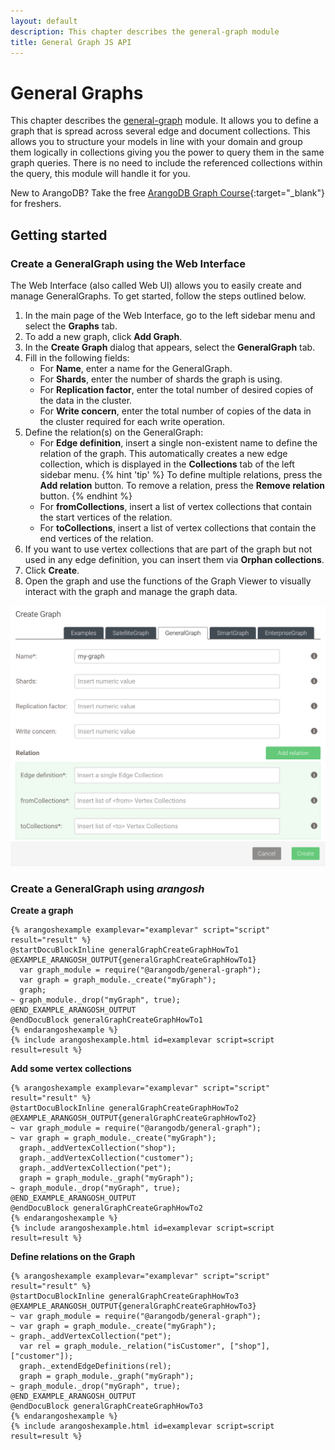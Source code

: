 ```yaml
---
layout: default
description: This chapter describes the general-graph module
title: General Graph JS API
---
```

General Graphs
==============

This chapter describes the [general-graph](graphs.html) module.
It allows you to define a graph that is spread across several edge and document
collections.
This allows you to structure your models in line with your domain and group
them logically in collections giving you the power to query them in the same
graph queries.
There is no need to include the referenced collections within the query, this
module will handle it for you.

New to ArangoDB? Take the free
[ArangoDB Graph Course](https://www.arangodb.com/arangodb-graph-course){:target="_blank"}
for freshers.

## Getting started

### Create a GeneralGraph using the Web Interface

The Web Interface (also called Web UI) allows you to easily create and manage
GeneralGraphs. To get started, follow the steps outlined below.

1. In the main page of the Web Interface, go to the left sidebar 
   menu and select the **Graphs** tab.
2. To add a new graph, click **Add Graph**.
3. In the **Create Graph** dialog that appears, select the
   **GeneralGraph** tab.
4. Fill in the following fields:
   - For **Name**, enter a name for the GeneralGraph.
   - For **Shards**, enter the number of shards the graph is using.
   - For **Replication factor**, enter the total number of
     desired copies of the data in the cluster.
   - For **Write concern**, enter the total number of copies
     of the data in the cluster required for each write operation.
5. Define the relation(s) on the GeneralGraph:     
   - For **Edge definition**, insert a single non-existent name to define
     the relation of the graph. This automatically creates a new edge
     collection, which is displayed in the **Collections** tab of the
     left sidebar menu.
     {% hint 'tip' %}
     To define multiple relations, press the **Add relation** button.
     To remove a relation, press the **Remove relation** button.
     {% endhint %}
   - For **fromCollections**, insert a list of vertex collections
     that contain the start vertices of the relation.
   - For **toCollections**, insert a list of vertex collections that
     contain the end vertices of the relation.
6. If you want to use vertex collections that are part of the graph
   but not used in any edge definition, you can insert them via
   **Orphan collections**.
7. Click **Create**. 
8. Open the graph and use the functions of the Graph Viewer to visually
   interact with the graph and manage the graph data.

![Create GeneralGraph](images/Create-GeneralGraph.png)   

### Create a GeneralGraph using *arangosh*

**Create a graph**

    {% arangoshexample examplevar="examplevar" script="script" result="result" %}
    @startDocuBlockInline generalGraphCreateGraphHowTo1
    @EXAMPLE_ARANGOSH_OUTPUT{generalGraphCreateGraphHowTo1}
      var graph_module = require("@arangodb/general-graph");
      var graph = graph_module._create("myGraph");
      graph;
    ~ graph_module._drop("myGraph", true);
    @END_EXAMPLE_ARANGOSH_OUTPUT
    @endDocuBlock generalGraphCreateGraphHowTo1
    {% endarangoshexample %}
    {% include arangoshexample.html id=examplevar script=script result=result %}

**Add some vertex collections**

    {% arangoshexample examplevar="examplevar" script="script" result="result" %}
    @startDocuBlockInline generalGraphCreateGraphHowTo2
    @EXAMPLE_ARANGOSH_OUTPUT{generalGraphCreateGraphHowTo2}
    ~ var graph_module = require("@arangodb/general-graph");
    ~ var graph = graph_module._create("myGraph");
      graph._addVertexCollection("shop");
      graph._addVertexCollection("customer");
      graph._addVertexCollection("pet");
      graph = graph_module._graph("myGraph");
    ~ graph_module._drop("myGraph", true);
    @END_EXAMPLE_ARANGOSH_OUTPUT
    @endDocuBlock generalGraphCreateGraphHowTo2
    {% endarangoshexample %}
    {% include arangoshexample.html id=examplevar script=script result=result %}

**Define relations on the Graph**

    {% arangoshexample examplevar="examplevar" script="script" result="result" %}
    @startDocuBlockInline generalGraphCreateGraphHowTo3
    @EXAMPLE_ARANGOSH_OUTPUT{generalGraphCreateGraphHowTo3}
    ~ var graph_module = require("@arangodb/general-graph");
    ~ var graph = graph_module._create("myGraph");
    ~ graph._addVertexCollection("pet");
      var rel = graph_module._relation("isCustomer", ["shop"], ["customer"]);
      graph._extendEdgeDefinitions(rel);
      graph = graph_module._graph("myGraph");
    ~ graph_module._drop("myGraph", true);
    @END_EXAMPLE_ARANGOSH_OUTPUT
    @endDocuBlock generalGraphCreateGraphHowTo3
    {% endarangoshexample %}
    {% include arangoshexample.html id=examplevar script=script result=result %}
